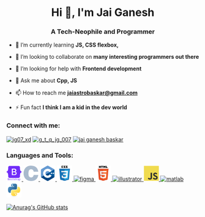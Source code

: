 <h1 align="center">Hi 👋, I'm Jai Ganesh</h1>
<h3 align="center">A Tech-Neophile and Programmer</h3>

- 🌱 I’m currently learning **JS, CSS flexbox,**

- 👯 I’m looking to collaborate on **many interesting programmers out there**

- 🤝 I’m looking for help with **Frontend development**

- 💬 Ask me about **Cpp, JS**

- 📫 How to reach me **jaiastrobaskar@gmail.com**

- ⚡ Fun fact **I think I am a kid in the dev world**

<h3 align="left">Connect with me:</h3>
<p align="left">
<a href="https://dev.to/jg07_xd" target="blank"><img align="center" src="https://cdn.jsdelivr.net/npm/simple-icons@3.0.1/icons/dev-dot-to.svg" alt="jg07_xd" height="30" width="40" /></a>
<a href="https://twitter.com/g_t_q_jg_007" target="blank"><img align="center" src="https://user-images.githubusercontent.com/73826061/111098132-d9acb700-8568-11eb-915d-38561436c591.png" alt="g_t_q_jg_007" height="30" width="30" /></a>
<a href="https://linkedin.com/in/jai ganesh baskar" target="blank"><img align="center" src="https://user-images.githubusercontent.com/73826061/111098003-a2d6a100-8568-11eb-9795-5833a82b7e6c.png" alt="jai ganesh baskar" height="30" width="30" /></a>
</p>

<h3 align="left">Languages and Tools:</h3>
<p align="left"> <a href="https://getbootstrap.com" target="_blank"> <img src="https://raw.githubusercontent.com/devicons/devicon/master/icons/bootstrap/bootstrap-plain-wordmark.svg" alt="bootstrap" width="40" height="40"/> </a> <a href="https://www.cprogramming.com/" target="_blank"> <img src="https://raw.githubusercontent.com/devicons/devicon/master/icons/c/c-original.svg" alt="c" width="40" height="40"/> </a> <a href="https://www.w3schools.com/cpp/" target="_blank"> <img src="https://raw.githubusercontent.com/devicons/devicon/master/icons/cplusplus/cplusplus-original.svg" alt="cplusplus" width="40" height="40"/> </a> <a href="https://www.w3schools.com/css/" target="_blank"> <img src="https://raw.githubusercontent.com/devicons/devicon/master/icons/css3/css3-original-wordmark.svg" alt="css3" width="40" height="40"/> </a> <a href="https://www.figma.com/" target="_blank"> <img src="https://www.vectorlogo.zone/logos/figma/figma-icon.svg" alt="figma" width="40" height="40"/> </a> <a href="https://www.w3.org/html/" target="_blank"> <img src="https://raw.githubusercontent.com/devicons/devicon/master/icons/html5/html5-original-wordmark.svg" alt="html5" width="40" height="40"/> </a> <a href="https://www.adobe.com/in/products/illustrator.html" target="_blank"> <img src="https://www.vectorlogo.zone/logos/adobe_illustrator/adobe_illustrator-icon.svg" alt="illustrator" width="40" height="40"/> </a> <a href="https://developer.mozilla.org/en-US/docs/Web/JavaScript" target="_blank"> <img src="https://raw.githubusercontent.com/devicons/devicon/master/icons/javascript/javascript-original.svg" alt="javascript" width="40" height="40"/> </a> <a href="https://www.mathworks.com/" target="_blank"> <img src="https://raw.githubusercontent.com/simple-icons/simple-icons/master/icons/mathworks.svg" alt="matlab" width="40" height="40"/> </a> <a href="https://www.python.org" target="_blank"> <img src="https://raw.githubusercontent.com/devicons/devicon/master/icons/python/python-original.svg" alt="python" width="40" height="40"/> </a> </p>

[![Anurag's GitHub stats](https://github-readme-stats.vercel.app/api?jg-07=anuraghazra)](https://github.com/anuraghazra/github-readme-stats)
